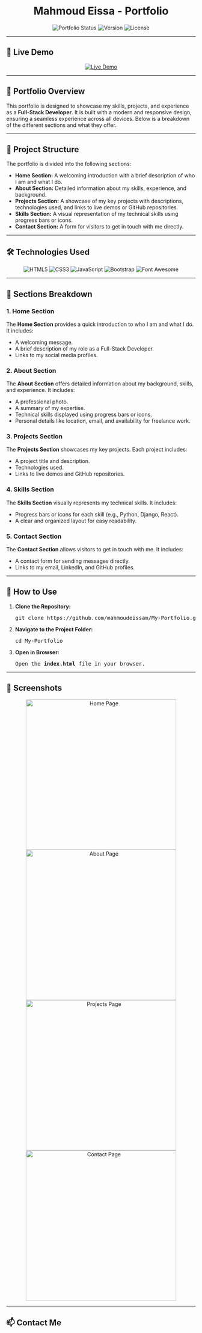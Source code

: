 <h1 align="center">Mahmoud Eissa - Portfolio</h1>

<p align="center">
  <img src="https://img.shields.io/badge/Status-Live-brightgreen" alt="Portfolio Status">
  <img src="https://img.shields.io/badge/Version-1.0.0-blue" alt="Version">
  <img src="https://img.shields.io/badge/License-MIT-green" alt="License">
</p>

<hr>

<h2>🚀 Live Demo</h2>

<p align="center">
  <a href="https://mahmoudeissam.github.io/My-Portfolio/" target="_blank">
    <img src="https://img.shields.io/badge/View-Live_Demo-FF5722?style=for-the-badge&logo=google-chrome&logoColor=white" alt="Live Demo">
  </a>
</p>

<hr>

<h2>🌟 Portfolio Overview</h2>

<p>
  This portfolio is designed to showcase my skills, projects, and experience as a <strong>Full-Stack Developer</strong>. It is built with a modern and responsive design, ensuring a seamless experience across all devices. Below is a breakdown of the different sections and what they offer.
</p>

<hr>

<h2>📂 Project Structure</h2>

<p>
  The portfolio is divided into the following sections:
</p>

<ul>
  <li><strong>Home Section:</strong> A welcoming introduction with a brief description of who I am and what I do.</li>
  <li><strong>About Section:</strong> Detailed information about my skills, experience, and background.</li>
  <li><strong>Projects Section:</strong> A showcase of my key projects with descriptions, technologies used, and links to live demos or GitHub repositories.</li>
  <li><strong>Skills Section:</strong> A visual representation of my technical skills using progress bars or icons.</li>
  <li><strong>Contact Section:</strong> A form for visitors to get in touch with me directly.</li>
</ul>

<hr>

<h2>🛠️ Technologies Used</h2>

<p align="center">
  <img src="https://img.shields.io/badge/HTML5-E34F26?style=for-the-badge&logo=html5&logoColor=white" alt="HTML5">
  <img src="https://img.shields.io/badge/CSS3-1572B6?style=for-the-badge&logo=css3&logoColor=white" alt="CSS3">
  <img src="https://img.shields.io/badge/JavaScript-F7DF1E?style=for-the-badge&logo=javascript&logoColor=black" alt="JavaScript">
  <img src="https://img.shields.io/badge/Bootstrap-563D7C?style=for-the-badge&logo=bootstrap&logoColor=white" alt="Bootstrap">
  <img src="https://img.shields.io/badge/Font_Awesome-339AF0?style=for-the-badge&logo=font-awesome&logoColor=white" alt="Font Awesome">
</p>

<hr>

<h2>📂 Sections Breakdown</h2>

<h3>1. Home Section</h3>
<p>
  The <strong>Home Section</strong> provides a quick introduction to who I am and what I do. It includes:
</p>
<ul>
  <li>A welcoming message.</li>
  <li>A brief description of my role as a Full-Stack Developer.</li>
  <li>Links to my social media profiles.</li>
</ul>

<h3>2. About Section</h3>
<p>
  The <strong>About Section</strong> offers detailed information about my background, skills, and experience. It includes:
</p>
<ul>
  <li>A professional photo.</li>
  <li>A summary of my expertise.</li>
  <li>Technical skills displayed using progress bars or icons.</li>
  <li>Personal details like location, email, and availability for freelance work.</li>
</ul>

<h3>3. Projects Section</h3>
<p>
  The <strong>Projects Section</strong> showcases my key projects. Each project includes:
</p>
<ul>
  <li>A project title and description.</li>
  <li>Technologies used.</li>
  <li>Links to live demos and GitHub repositories.</li>
</ul>

<h3>4. Skills Section</h3>
<p>
  The <strong>Skills Section</strong> visually represents my technical skills. It includes:
</p>
<ul>
  <li>Progress bars or icons for each skill (e.g., Python, Django, React).</li>
  <li>A clear and organized layout for easy readability.</li>
</ul>

<h3>5. Contact Section</h3>
<p>
  The <strong>Contact Section</strong> allows visitors to get in touch with me. It includes:
</p>
<ul>
  <li>A contact form for sending messages directly.</li>
  <li>Links to my email, LinkedIn, and GitHub profiles.</li>
</ul>

<hr>

<h2>🚀 How to Use</h2>

<ol>
  <li><strong>Clone the Repository:</strong></li>
  <pre>git clone https://github.com/mahmoudeissam/My-Portfolio.git</pre>
  
  <li><strong>Navigate to the Project Folder:</strong></li>
  <pre>cd My-Portfolio</pre>
  
  <li><strong>Open in Browser:</strong></li>
  <pre>Open the <strong>index.html</strong> file in your browser.</pre>
</ol>

<hr>

<h2>📸 Screenshots</h2>

<p align="center">
  <img src="assets/img/screenshots/home.png" alt="Home Page" width="400">
  <img src="assets/img/screenshots/about.png" alt="About Page" width="400">
  <img src="assets/img/screenshots/projects.png" alt="Projects Page" width="400">
  <img src="assets/img/screenshots/contact.png" alt="Contact Page" width="400">
</p>

<hr>

<h2>📫 Contact Me</h2>

<p align="center">
  <a href
